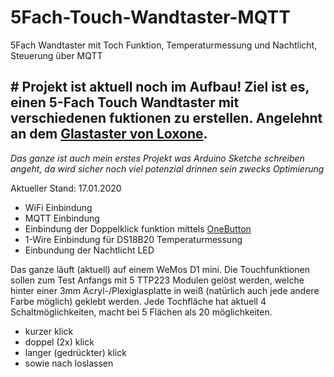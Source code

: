 # 5Fach-Touch-Wandtaster-MQTT
5Fach Wandtaster mit Toch Funktion, Temperaturmessung und Nachtlicht, Steuerung über MQTT

## # Projekt ist aktuell noch im Aufbau! Ziel ist es, einen 5-Fach Touch Wandtaster mit verschiedenen fuktionen zu erstellen. Angelehnt an dem [Glastaster von Loxone](https://shop.loxone.com/dede/touch-pure-tree-weiss.html). 
_Das ganze ist auch mein erstes Projekt was Arduino Sketche schreiben angeht, da wird sicher noch viel potenzial drinnen sein zwecks Optimierung_

Aktueller Stand: 17.01.2020
* WiFi Einbindung
* MQTT Einbindung
* Einbindung der Doppelklick funktion mittels [OneButton](https://github.com/mathertel/OneButton)
* 1-Wire Einbindung für DS18B20 Temperaturmessung
* Einbundung der Nachtlicht LED

Das ganze läuft (aktuell) auf einem WeMos D1 mini.
Die Touchfunktionen sollen zum Test Anfangs mit 5 TTP223 Modulen gelöst werden, welche hinter einer 3mm Acryl-/Plexiglasplatte in weiß (natürlich auch jede andere Farbe möglich) geklebt werden. Jede Tochfläche hat aktuell 4 Schaltmöglichkeiten, macht bei 5 Flächen als 20 möglichkeiten.
* kurzer klick
* doppel (2x) klick
* langer (gedrückter) klick
* sowie nach loslassen 

